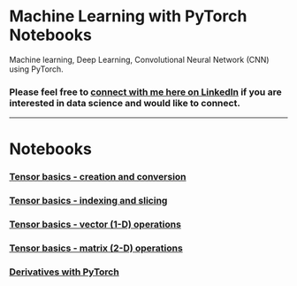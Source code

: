 # Machine Learning with PyTorch Notebooks
Machine learning, Deep Learning, Convolutional Neural Network (CNN) using PyTorch.

### Please feel free to [connect with me here on LinkedIn](https://www.linkedin.com/in/tirthajyoti-sarkar-2127aa7/) if you are interested in data science and would like to connect.

---

# Notebooks

### [Tensor basics - creation and conversion](https://github.com/tirthajyoti/PyTorch_Machine_Learning/blob/master/Tensor%20basics%20-%20creation%20and%20conversion.ipynb)
### [Tensor basics - indexing and slicing](https://github.com/tirthajyoti/PyTorch_Machine_Learning/blob/master/Tensor%20basics%20-%20indexing%20and%20slicing.ipynb)
### [Tensor basics - vector (1-D) operations](https://github.com/tirthajyoti/PyTorch_Machine_Learning/blob/master/Tensor%20basics%20-%20vector%20(1-D)%20operations.ipynb)
### [Tensor basics - matrix (2-D) operations](https://github.com/tirthajyoti/PyTorch_Machine_Learning/blob/master/Tensor%20basics%20-%20Matrix%20(2-D)%20operations.ipynb)
### [Derivatives with PyTorch](https://github.com/tirthajyoti/PyTorch_Machine_Learning/blob/master/Derivatives%20with%20PyTorch.ipynb)
